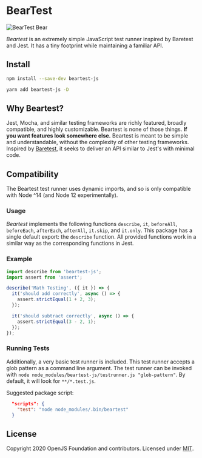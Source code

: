 # BearTest

![BearTest Bear](https://beartest-js.s3.amazonaws.com/beartest-logo.png)

_Beartest_ is an extremely simple JavaScript test runner inspired by Baretest and Jest. It has a tiny footprint while maintaining a familiar API.

## Install

```sh
npm install --save-dev beartest-js
```

```sh
yarn add beartest-js -D
```

## Why Beartest?

Jest, Mocha, and similar testing frameworks are richly featured, broadly compatible, and highly customizable. Beartest is none of those things. **If you want features look somewhere else.** Beartest is meant to be simple and understandable, without the complexity of other testing frameworks. Inspired by [Baretest](https://www.npmjs.com/package/baretest), it seeks to deliver an API similar to Jest's with minimal code.

## Compatibility

The Beartest test runner uses dynamic imports, and so is only compatible with Node ^14 (and Node 12 experimentally).

### Usage

_Beartest_ implements the following functions `describe`, `it`, `beforeAll`, `beforeEach`, `afterEach`, `afterAll`, `it.skip`, and `it.only`. This package has a single default export: the `describe` function. All provided functions work in a similar way as the corresponding functions in Jest.

### Example

```javascript
import describe from 'beartest-js';
import assert from 'assert';

describe('Math Testing', ({ it }) => {
  it('should add correctly', async () => {
    assert.strictEqual(1 + 2, 3);
  });

  it('should subtract correctly', async () => {
    assert.strictEqual(3 - 2, 1);
  });
});
```

### Running Tests

Additionally, a very basic test runner is included. This test runner accepts a glob pattern as a command line argument. The test runner can be invoked with `node node_modules/beartest-js/testrunner.js "glob-pattern"`.  By default, it will look for `**/*.test.js`.

Suggested package script:

```json
  "scripts": {
    "test": "node node_modules/.bin/beartest"
  }
```

## License

Copyright 2020 OpenJS Foundation and contributors. Licensed under [MIT](./LICENSE).
